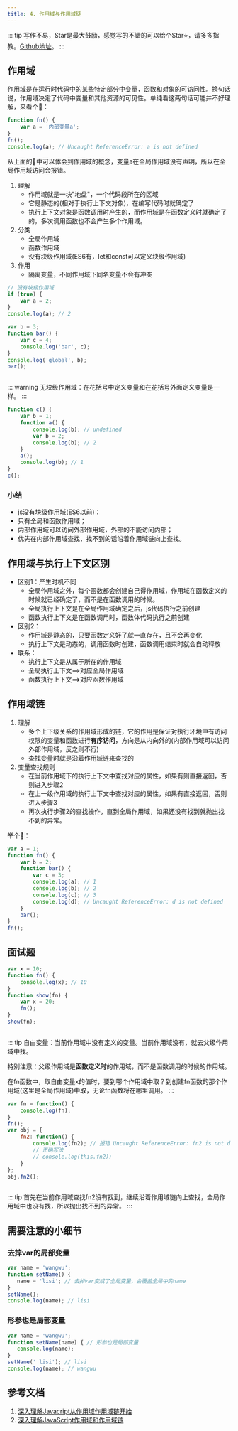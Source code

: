 ```yaml
---
title: 4. 作用域与作用域链
---
```

::: tip
写作不易，Star是最大鼓励，感觉写的不错的可以给个Star⭐，请多多指教。[Github地址](https://github.com/liujie2019/VuePress-Blog)。
:::

## 作用域
作用域是在运行时代码中的某些特定部分中变量，函数和对象的可访问性。换句话说，作用域决定了代码中变量和其他资源的可见性。单纯看这两句话可能并不好理解，来看个🌰：
```js
function fn() {
    var a = '内部变量a';
}
fn();
console.log(a); // Uncaught ReferenceError: a is not defined
```
从上面的🌰中可以体会到作用域的概念，变量a在全局作用域没有声明，所以在全局作用域访问会报错。

1. 理解
    * 作用域就是一块"地盘"，一个代码段所在的区域
    * 它是静态的(相对于执行上下文对象)，在编写代码时就确定了
    * 执行上下文对象是函数调用时产生的，而作用域是在函数定义时就确定了的，多次调用函数也不会产生多个作用域。
2. 分类
    * 全局作用域
    * 函数作用域
    * 没有块级作用域(ES6有，let和const可以定义块级作用域)
3. 作用
    * 隔离变量，不同作用域下同名变量不会有冲突

```js
// 没有块级作用域
if (true) {
    var a = 2;
}
console.log(a); // 2

var b = 3;
function bar() {
    var c = 4;
    console.log('bar', c);
}
console.log('global', b);
bar();
```
<img :src="$withBase('/js/scope.png')" alt="">

::: warning
无块级作用域：在花括号中定义变量和在花括号外面定义变量是一样。
:::

```js
function c() {
    var b = 1;
    function a() {
        console.log(b); // undefined
        var b = 2;
        console.log(b); // 2
    }
    a();
    console.log(b); // 1
}
c();
```
### 小结
* js没有块级作用域(ES6以前)；
* 只有全局和函数作用域；
* 内部作用域可以访问外部作用域，外部的不能访问内部；
* 优先在内部作用域查找，找不到的话沿着作用域链向上查找。

## 作用域与执行上下文区别
* 区别1：产生时机不同
    * 全局作用域之外，每个函数都会创建自己得作用域，作用域在函数定义的时候就已经确定了，而不是在函数调用的时候。
    * 全局执行上下文是在全局作用域确定之后，js代码执行之前创建
    * 函数执行上下文是在函数调用时，函数体代码执行之前创建
* 区别2：
    * 作用域是静态的，只要函数定义好了就一直存在，且不会再变化
    * 执行上下文是动态的，调用函数时创建，函数调用结束时就会自动释放
* 联系：
    * 执行上下文是从属于所在的作用域
    * 全局执行上下文==>对应全局作用域
    * 函数执行上下文==>对应函数作用域
## 作用域链
1. 理解
    * 多个上下级关系的作用域形成的链，它的作用是保证对执行环境中有访问权限的变量和函数进行**有序访问**，方向是从内向外的(内部作用域可以访问外部作用域，反之则不行)
    * 查找变量时就是沿着作用域链来查找的
2. 变量查找规则
    * 在当前作用域下的执行上下文中查找对应的属性，如果有则直接返回，否则进入步骤2
    * 在上一级作用域的执行上下文中查找对应的属性，如果有直接返回，否则进入步骤3
    * 再次执行步骤2的查找操作，直到全局作用域，如果还没有找到就抛出找不到的异常。

举个🌰：
```js
var a = 1;
function fn() {
    var b = 2;
    function bar() {
        var c = 3;
        console.log(a); // 1
        console.log(b); // 2
        console.log(c); // 3
        console.log(d); // Uncaught ReferenceError: d is not defined
    }
    bar();
}
fn();
```
## 面试题
```js
var x = 10;
function fn() {
    console.log(x); // 10
}
function show(fn) {
    var x = 20;
    fn();
}
show(fn);
```
<img :src="$withBase('/js/scope2.png')" alt="">

::: tip
自由变量：当前作用域中没有定义的变量。当前作用域没有，就去父级作用域中找。

特别注意：父级作用域是**函数定义时**的作用域，而不是函数调用的时候的作用域。

在fn函数中，取自由变量x的值时，要到哪个作用域中取？到创建fn函数的那个作用域(这里是全局作用域)中取，无论fn函数将在哪里调用。
:::
```js
var fn = function() {
    console.log(fn);
}
fn();
var obj = {
    fn2: function() {
        console.log(fn2); // 报错 Uncaught ReferenceError: fn2 is not defined
        // 正确写法
        // console.log(this.fn2);
    }
};
obj.fn2();
```
<img :src="$withBase('/js/scope3.png')" alt="">

::: tip
首先在当前作用域查找fn2没有找到，继续沿着作用域链向上查找，全局作用域中也没有找，所以抛出找不到的异常。
:::

## 需要注意的小细节
### 去掉var的局部变量
```js
var name = 'wangwu';
function setName() {
   name = 'lisi'; // 去掉var变成了全局变量，会覆盖全局中的name
}
setName();
console.log(name); // lisi
```
### 形参也是局部变量
```js
var name = 'wangwu';
function setName(name) { // 形参也是局部变量
   console.log(name);
}
setName('￼lisi'); // lisi
console.log(name); // wangwu
```
## 参考文档
1. [深入理解Javacript从作用域作用域链开始](https://mp.weixin.qq.com/s/4kSsZ8_Q3GKXRwu7NVyhcA)
2. [深入理解JavaScript作用域和作用域链](https://segmentfault.com/a/1190000018513150#articleHeader0)

<Valine></Valine>